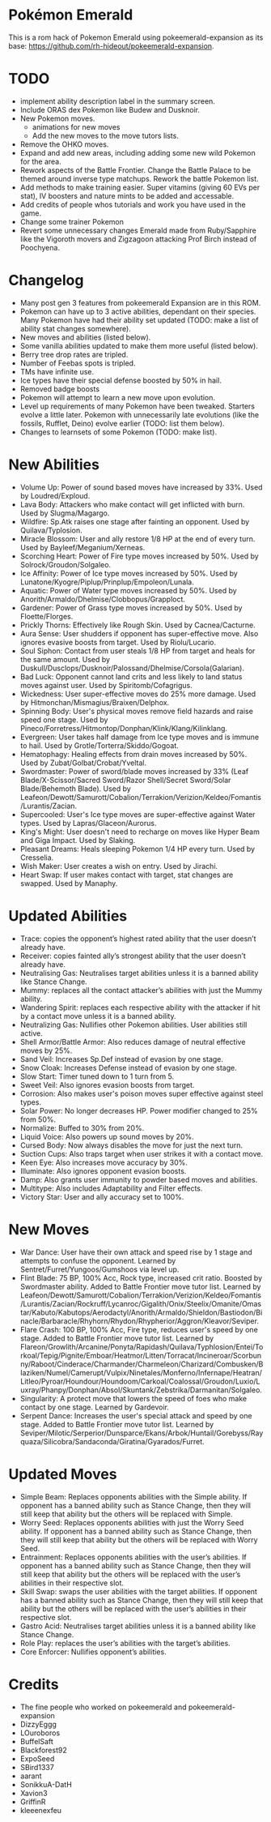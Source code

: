 # Pokémon Emerald

This is a rom hack of Pokemon Emerald using pokeemerald-expansion as its base: https://github.com/rh-hideout/pokeemerald-expansion.

# TODO

- implement ability description label in the summary screen.
- Include ORAS dex Pokemon like Budew and Dusknoir.
- New Pokemon moves.
	- animations for new moves
	- Add the new moves to the move tutors lists.
- Remove the OHKO moves.
- Expand and add new areas, including adding some new wild Pokemon for the area.
- Rework aspects of the Battle Frontier. Change the Battle Palace to be themed around inverse type matchups. Rework the battle Pokemon list. 
- Add methods to make training easier. Super vitamins (giving 60 EVs per stat), IV boosters and nature mints to be added and accessable.
- Add credits of people whos tutorials and work you have used in the game.
- Change some trainer Pokemon
- Revert some unnecessary changes Emerald made from Ruby/Sapphire like the Vigoroth movers and Zigzagoon attacking Prof Birch instead of Poochyena.

# Changelog

- Many post gen 3 features from pokeemerald Expansion are in this ROM.
- Pokemon can have up to 3 active abilities, dependant on their species. Many Pokemon have had their ability set updated (TODO: make a list of ability stat changes somewhere).
- New moves and abilities (listed below).
- Some vanilla abilities updated to make them more useful (listed below).
- Berry tree drop rates are tripled.
- Number of Feebas spots is tripled.
- TMs have infinite use.
- Ice types have their special defense boosted by 50% in hail.
- Removed badge boosts
- Pokemon will attempt to learn a new move upon evolution.
- Level up requirements of many Pokemon have been tweaked. Starters evolve a little later. Pokemon with unnecessarily late evolutions (like the fossils, Rufflet, Deino) evolve earlier (TODO: list them below).
- Changes to learnsets of some Pokemon (TODO: make list).

# New Abilities

- Volume Up: Power of sound based moves have increased by 33%. Used by Loudred/Exploud.
- Lava Body: Attackers who make contact will get inflicted with burn. Used by Slugma/Magargo.
- Wildfire: Sp.Atk raises one stage after fainting an opponent. Used by Quilava/Typlosion.
- Miracle Blossom: User and ally restore 1/8 HP at the end of every turn. Used by Bayleef/Meganium/Xerneas.
- Scorching Heart: Power of Fire type moves increased by 50%. Used by Solrock/Groudon/Solgaleo.
- Ice Affinity: Power of Ice type moves increased by 50%. Used by Lunatone/Kyogre/Piplup/Prinplup/Empoleon/Lunala.
- Aquatic: Power of Water type moves increased by 50%. Used by Anorith/Armaldo/Dhelmise/Clobbopus/Grapploct.
- Gardener: Power of Grass type moves increased by 50%. Used by Floette/Florges.
- Prickly Thorns: Effectively like Rough Skin. Used by Cacnea/Cacturne.
- Aura Sense: User shudders if opponent has super-effective move. Also ignores evasive boosts from target. Used by Riolu/Lucario.
- Soul Siphon: Contact from user steals 1/8 HP from target and heals for the same amount. Used by Duskull/Dusclops/Dusknoir/Palossand/Dhelmise/Corsola(Galarian).
- Bad Luck: Opponent cannot land crits and less likely to land status moves against user. Used by Spiritomb/Cofagrigus.
- Wickedness: User super-effective moves do 25% more damage. Used by Hitmonchan/Mismagius/Braixen/Delphox.
- Spinning Body: User's physical moves remove field hazards and raise speed one stage. Used by Pineco/Forretress/Hitmontop/Donphan/Klink/Klang/Kilinklang.
- Evergreen: User takes half damage from Ice type moves and is immune to hail. Used by Grotle/Torterra/Skiddo/Gogoat.
- Hematophagy: Healing effects from drain moves increased by 50%. Used by Zubat/Golbat/Crobat/Yveltal.
- Swordmaster: Power of sword/blade moves increased by 33% (Leaf Blade/X-Scissor/Sacred Sword/Razor Shell/Secret Sword/Solar Blade/Behemoth Blade). Used by Leafeon/Dewott/Samurott/Cobalion/Terrakion/Verizion/Keldeo/Fomantis/Lurantis/Zacian.
- Supercooled: User's Ice type moves are super-effective against Water types. Used by Lapras/Glaceon/Aurorus.
- King's Might: User doesn't need to recharge on moves like Hyper Beam and Giga Impact. Used by Slaking.
- Pleasant Dreams: Heals sleeping Pokemon 1/4 HP every turn. Used by Cresselia.
- Wish Maker: User creates a wish on entry. Used by Jirachi.
- Heart Swap: If user makes contact with target, stat changes are swapped. Used by Manaphy.

# Updated Abilities

- Trace: copies the opponent’s highest rated ability that the user doesn’t already have.
- Receiver: copies fainted ally’s strongest ability that the user doesn’t already have.
- Neutralising Gas: Neutralises target abilities unless it is a banned ability like Stance Change.
- Mummy: replaces all the contact attacker’s abilities with just the Mummy ability.
- Wandering Spirit: replaces each respective ability with the attacker if hit by a contact move unless it is a banned ability.
- Neutralizing Gas: Nullifies other Pokemon abilities. User abilities still active.
- Shell Armor/Battle Armor: Also reduces damage of neutral effective moves by 25%.
- Sand Veil: Increases Sp.Def instead of evasion by one stage.
- Snow Cloak: Increases Defense instead of evasion by one stage.
- Slow Start: Timer tuned down to 1 turn from 5.
- Sweet Veil: Also ignores evasion boosts from target.
- Corrosion: Also makes user's poison moves super effective against steel types.
- Solar Power: No longer decreases HP. Power modifier changed to 25% from 50%.
- Normalize: Buffed to 30% from 20%.
- Liquid Voice: Also powers up sound moves by 20%.
- Cursed Body: Now always disables the move for just the next turn.
- Suction Cups: Also traps target when user strikes it with a contact move.
- Keen Eye: Also increases move accuracy by 30%.
- Illuminate: Also ignores opponent evasion boosts.
- Damp: Also grants user immunity to powder based moves and abilities.
- Multitype: Also includes Adaptability and Filter effects.
- Victory Star: User and ally accuracy set to 100%.

# New Moves

- War Dance: User have their own attack and speed rise by 1 stage and attempts to confuse the opponent. Learned by Sentret/Furret/Yungoos/Gumshoos via level up.
- Flint Blade: 75 BP, 100% Acc, Rock type, increased crit ratio. Boosted by Swordmaster ability. Added to Battle Frontier move tutor list. Learned by Leafeon/Dewott/Samurott/Cobalion/Terrakion/Verizion/Keldeo/Fomantis/Lurantis/Zacian/Rockruff/Lycanroc/Gigalith/Onix/Steelix/Omanite/Omastar/Kabuto/Kabutops/Aerodactyl/Anorith/Armaldo/Shieldon/Bastiodon/Binacle/Barbaracle/Rhyhorn/Rhydon/Rhypherior/Aggron/Kleavor/Seviper.
- Flare Crash: 100 BP, 100% Acc, Fire type, reduces user's speed by one stage. Added to Battle Frontier move tutor list. Learned by Flareon/Growlith/Arcanine/Ponyta/Rapidash/Quilava/Typhlosion/Entei/Torkoal/Tepig/Pignite/Emboar/Heatmor/Litten/Torracat/Incineroar/Scorbunny/Raboot/Cinderace/Charmander/Charmeleon/Charizard/Combusken/Blaziken/Numel/Camerupt/Vulpix/Ninetales/Monferno/Infernape/Heatran/Litleo/Pyroar/Houndour/Houndoom/Carkoal/Coalossal/Groudon/Luxio/Luxray/Phanpy/Donphan/Absol/Skuntank/Zebstrika/Darmanitan/Solgaleo.
- Singularity: A protect move that lowers the speed of foes who make contact by one stage. Learned by Gardevoir.
- Serpent Dance: Increases the user's special attack and speed by one stage. Added to Battle Frontier move tutor list. Learned by Seviper/Milotic/Serperior/Dunsparce/Ekans/Arbok/Huntail/Gorebyss/Rayquaza/Silicobra/Sandaconda/Giratina/Gyarados/Furret.

# Updated Moves

- Simple Beam: Replaces opponents abilities with the Simple ability. If opponent has a banned ability such as Stance Change, then they will still keep that ability but the others will be replaced with Simple.
- Worry Seed: Replaces opponents abilities with just the Worry Seed ability. If opponent has a banned ability such as Stance Change, then they will still keep that ability but the others will be replaced with Worry Seed.
- Entrainment: Replaces opponents abilities with the user’s abilities. If opponent has a banned ability such as Stance Change, then they will still keep that ability but the others will be replaced with the user’s abilities in their respective slot.
- Skill Swap: swaps the user abilities with the target abilities.  If opponent has a banned ability such as Stance Change, then they will still keep that ability but the others will be replaced with the user’s abilities in their respective slot.
- Gastro Acid: Neutralises target abilities unless it is a banned ability like Stance Change.
- Role Play: replaces the user’s abilities with the target’s abilities.
- Core Enforcer: Nullifies opponent’s abilities.

# Credits

- The fine people who worked on pokeemerald and pokeemerald-expansion
- DizzyEggg
- LOuroboros
- BuffelSaft
- Blackforest92
- ExpoSeed
- SBird1337
- aarant
- SonikkuA-DatH
- Xavion3
- GriffinR
- kleeenexfeu
